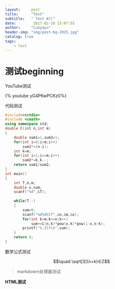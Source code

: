 ```yaml
---
layout:     post
title:      "Test"
subtitle:   " Test All"
date:        2017-02-10 23:07:55
author:     "Luoyayu"
header-img: "img/post-bg-2015.jpg"
catalog: true
tags:
    - test
---
```


# 测试beginning

YouTube测试

{% youtube yG4PKwPCKz0%}

代码测试

```cpp
#include<cstdio> 
#include <cmath>  
using namespace std;  
double C(int n,int m)  
{  
	double sum1=1,sum2=1;  
    for(int i=0;i<m;i++)  
        sum1*=(n-i);   
    int k=m;  
    for(int i=1;i<=m;i++)      
        sum2*=k,k--;  
    return sum1/sum2;  
}  
int main()  
{  
    int T,n,m; 
    double x,sum;    
    scanf("%d",&T);  
      
    while(T--)  
    {  
		sum=0;
  		scanf("%d%d%lf",&n,&m,&x);  
        for(int k=m;k<=n;k++)  
            sum+=C(n,k)*pow(x,k)*pow(1-x,n-k);   
        printf("%.3lf\n",sum); 
    }  
    return 0;  
}  
```


数学公式测试

$$\quad \sqrt[3]{n+k}∈Z$$

>markdowm处理器测试

<strong>HTML测试</strong>
